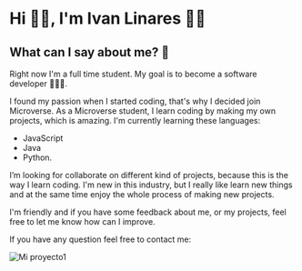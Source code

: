 # Hi 👋🏻, I'm Ivan Linares 🧔🏻‍ 


## What can I say about me? 🤔


Right now I'm a full time student. My goal is to become a software developer 👨🏻‍💻.

I found my passion when I started coding, that's why I decided join Microverse. As a Microverse student, I learn coding by making my own projects, which is amazing. I'm currently learning these languages:
- JavaScript 
- Java 
- Python.

I’m looking for collaborate on different kind of projects, because this is the way I learn coding. I'm new in this industry, but I really like learn new things and at the same time enjoy the whole process of making new projects.

I'm friendly and if you have some feedback about me, or my projects, feel free to let me know how can I improve. 

If you have any question feel free to contact me:  
 
![Mi proyecto1](https://user-images.githubusercontent.com/73128809/146068457-0aee3c23-2b4a-48f3-b0d8-612761ebd7f0.png)



